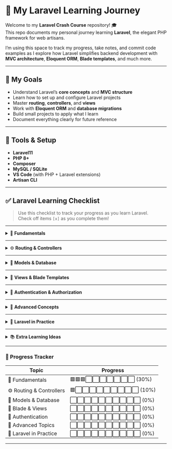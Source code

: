 # 🚀 My Laravel Learning Journey

Welcome to my **Laravel Crash Course** repository! 🎓  
This repo documents my personal journey learning **Laravel**, the elegant PHP framework for web artisans.  

I’m using this space to track my progress, take notes, and commit code examples as I explore how Laravel simplifies backend development with **MVC architecture**, **Eloquent ORM**, **Blade templates**, and much more.

---

## 🎯 My Goals

- Understand Laravel’s **core concepts** and **MVC structure**  
- Learn how to set up and configure Laravel projects  
- Master **routing**, **controllers**, and **views**  
- Work with **Eloquent ORM** and **database migrations**  
- Build small projects to apply what I learn  
- Document everything clearly for future reference  

---

## 🧰 Tools & Setup

- **Laravel11**
- **PHP 8+**
- **Composer**
- **MySQL / SQLite**
- **VS Code** (with PHP + Laravel extensions)
- **Artisan CLI**

---

## ✅ Laravel Learning Checklist

> Use this checklist to track your progress as you learn Laravel.  
> Check off items `[x]` as you complete them!

---

<details>
<summary>🧩 <strong>Fundamentals</strong></summary>

- [x] What is Laravel and why use it?  
- [x] Installing Laravel via Composer  
- [x] Understanding folder structure  
- [ ] Environment configuration (`.env`)  
- [ ] Request lifecycle overview  
- [ ] Understanding Artisan CLI  

</details>

---

<details>
<summary>⚙️ <strong>Routing & Controllers</strong></summary>

- [ ] Defining routes (`web.php`, `api.php`)  
- [ ] Route parameters and constraints  
- [ ] Controllers and methods  
- [ ] Route groups and middleware  
- [ ] Resource controllers  

</details>

---

<details>
<summary>🧱 <strong>Models & Database</strong></summary>

- [ ] Setting up database connections  
- [ ] Migrations (create, rollback, refresh)  
- [ ] Eloquent ORM basics  
- [ ] Relationships (One-to-One, One-to-Many, Many-to-Many)  
- [ ] Query Builder and raw queries  
- [ ] Eloquent scopes and accessors  

</details>

---

<details>
<summary>🎨 <strong>Views & Blade Templates</strong></summary>

- [ ] Setting up Blade templates  
- [ ] Template inheritance (`@extends`, `@section`, `@yield`)  
- [ ] Blade components and includes  
- [ ] Displaying data and control structures (`@if`, `@foreach`)  
- [ ] Integrating Bootstrap or Tailwind  
- [ ] Passing data from controllers to views  

</details>

---

<details>
<summary>🔐 <strong>Authentication & Authorization</strong></summary>

- [ ] Using Laravel Breeze / Jetstream / Fortify  
- [ ] Login, registration, and password reset  
- [ ] Middleware and guards  
- [ ] Roles and permissions (basic)  
- [ ] Policies and gates  

</details>

---

<details>
<summary>🧠 <strong>Advanced Concepts</strong></summary>

- [ ] API development with Laravel  
- [ ] Request validation and form requests  
- [ ] Dependency Injection and Service Container  
- [ ] Queues and Jobs  
- [ ] Events and Listeners  
- [ ] Laravel Sanctum / Passport for API Auth  
- [ ] Testing (Feature & Unit Tests)  

</details>

---

<details>
<summary>🧩 <strong>Laravel in Practice</strong></summary>

- [ ] Building a CRUD app with Laravel  
- [ ] File uploads and storage  
- [ ] Sending emails with Mailables  
- [ ] Using Laravel Scheduler and Tasks  
- [ ] Integrating with APIs (HTTP client)  
- [ ] Deploying a Laravel app (Forge / Vapor / shared hosting)  

</details>

---

<details>
<summary>📚 <strong>Extra Learning Ideas</strong></summary>

- [ ] Convert a PHP project to Laravel  
- [ ] Use Laravel with Vue or React (Inertia.js / Livewire)  
- [ ] Explore Laravel packages  
- [ ] Learn about Laravel Octane & performance optimization  
- [ ] Explore Laravel 11+ new features  

</details>

---

### 🎯 Progress Tracker

| Topic | Progress |
|--------|-----------|
| 🧩 Fundamentals | 🟩🟩🟩⬜⬜⬜⬜⬜⬜⬜ (30%) |
| ⚙️ Routing & Controllers | 🟩⬜⬜⬜⬜⬜⬜⬜⬜⬜ (10%) |
| 🧱 Models & Database | ⬜⬜⬜⬜⬜⬜⬜⬜⬜⬜ (0%) |
| 🎨 Blade & Views | ⬜⬜⬜⬜⬜⬜⬜⬜⬜⬜ (0%) |
| 🔐 Authentication | ⬜⬜⬜⬜⬜⬜⬜⬜⬜⬜ (0%) |
| 🧠 Advanced Topics | ⬜⬜⬜⬜⬜⬜⬜⬜⬜⬜ (0%) |
| 🧩 Laravel in Practice | ⬜⬜⬜⬜⬜⬜⬜⬜⬜⬜ (0%) |

---
